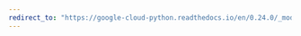 ```yaml
---
redirect_to: "https://google-cloud-python.readthedocs.io/en/0.24.0/_modules/google/cloud/runtimeconfig/config.html"
---
```

